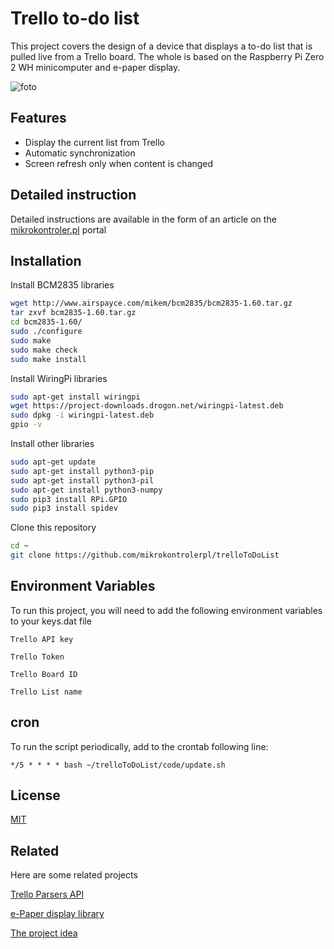 # Trello to-do list

This project covers the design of a device that displays a to-do list that is pulled live from a Trello board. The whole is based on the Raspberry Pi Zero 2 WH minicomputer and e-paper display.


![foto](https://mikrokontroler.pl/wp-content/uploads/2022/02/calkowicie_zlozony.jpg)

## Features

- Display the current list from Trello
- Automatic synchronization
- Screen refresh only when content is changed



## Detailed instruction

Detailed instructions are available in the form of an article on the [mikrokontroler.pl](https://mikrokontroler.pl/2022/02/15/projekt-cyfrowa-lista-zadan-oparta-o-wyswietlacz-e-papier-raspberry-pi-zero-2-i-srodowisko-trello/) portal


## Installation

Install BCM2835 libraries

```bash
wget http://www.airspayce.com/mikem/bcm2835/bcm2835-1.60.tar.gz
tar zxvf bcm2835-1.60.tar.gz 
cd bcm2835-1.60/
sudo ./configure
sudo make
sudo make check
sudo make install
```
Install WiringPi libraries

```bash
sudo apt-get install wiringpi
wget https://project-downloads.drogon.net/wiringpi-latest.deb
sudo dpkg -i wiringpi-latest.deb
gpio -v
```    
Install other libraries

```bash
sudo apt-get update
sudo apt-get install python3-pip
sudo apt-get install python3-pil
sudo apt-get install python3-numpy
sudo pip3 install RPi.GPIO
sudo pip3 install spidev
```   
Clone this repository
```bash
cd ~
git clone https://github.com/mikrokontrolerpl/trelloToDoList
``` 
## Environment Variables

To run this project, you will need to add the following environment variables to your keys.dat file

`Trello API key`

`Trello Token`

`Trello Board ID`

`Trello List name`

## cron
To run the script periodically, add to the crontab following line:

`*/5 * * * * bash ~/trelloToDoList/code/update.sh`
## License

[MIT](https://choosealicense.com/licenses/mit/)


## Related

Here are some related projects

[Trello Parsers API](https://github.com/abhinuvpitale/Trello-Raspberry-Pi-Zero-API)

[e-Paper display library](https://github.com/waveshare/e-Paper)

[The project idea](https://www.raspberrypi.com/news/build-an-e-paper-to-do-list-with-raspberry-pi/)
